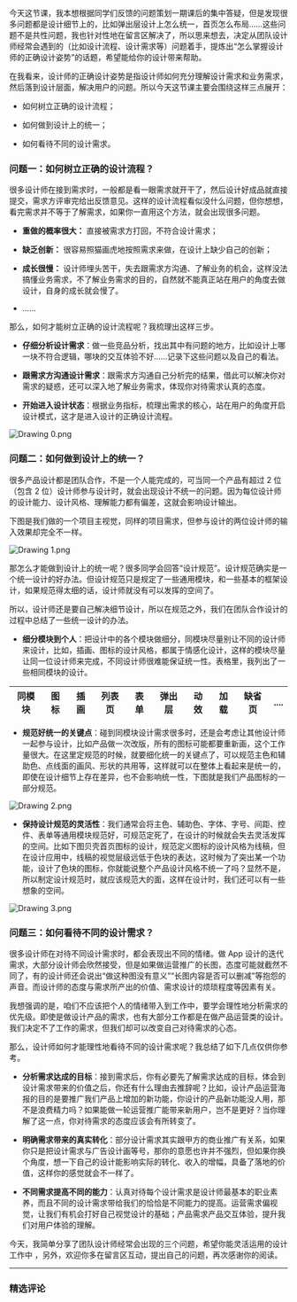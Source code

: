 <p data-nodeid="160468">今天这节课，我本想根据同学们反馈的问题策划一期课后的集中答疑，但是发现很多问题都是设计细节上的，比如弹出层设计上怎么统一，首页怎么布局……这些问题不是共性问题，我也针对性地在留言区解决了，所以思来想去，决定从团队设计师经常会遇到的（比如设计流程、设计需求等）问题着手，提炼出“怎么掌握设计师的正确设计姿势”的话题，希望能给你的设计带来帮助。</p>



<p data-nodeid="160006">在我看来，设计师的正确设计姿势是指设计师如何充分理解设计需求和业务需求，然后落到设计层面，解决用户的问题。所以今天这节课主要会围绕这样三点展开：</p>
<ul data-nodeid="160007">
<li data-nodeid="160008">
<p data-nodeid="160009">如何树立正确的设计流程；</p>
</li>
<li data-nodeid="160010">
<p data-nodeid="160011">如何做到设计上的统一；</p>
</li>
<li data-nodeid="160012">
<p data-nodeid="160013">如何看待不同的设计需求。</p>
</li>
</ul>
<h3 data-nodeid="160014">问题一：如何树立正确的设计流程？</h3>
<p data-nodeid="160015">很多设计师在接到需求时，一般都是看一眼需求就开干了，然后设计好成品就直接提交，需求方评审完给出反馈意见。这样的设计流程看似没什么问题，但你想想，看完需求并不等于了解需求，如果你一直用这个方法，就会出现很多问题。</p>
<ul data-nodeid="161429">
<li data-nodeid="161430">
<p data-nodeid="161431"><strong data-nodeid="161442">重做的概率很大：</strong> 直接被需求方打回，不符合设计需求；</p>
</li>
<li data-nodeid="161432">
<p data-nodeid="161433"><strong data-nodeid="161447">缺乏创新：</strong> 很容易照猫画虎地按照需求来做，在设计上缺少自己的创新；</p>
</li>
<li data-nodeid="161434">
<p data-nodeid="161435" class=""><strong data-nodeid="161452">成长很慢：</strong> 设计师埋头苦干，失去跟需求方沟通、了解业务的机会，这样没法搞懂业务需求，不了解业务需求的目的，自然就不能真正站在用户的角度去做设计，自身的成长就会慢了。</p>
</li>
<li data-nodeid="161436">
<p data-nodeid="161437">……</p>
</li>
</ul>



<p data-nodeid="160025">那么，如何才能树立正确的设计流程呢？我梳理出这样三步。</p>
<ul data-nodeid="162062">
<li data-nodeid="162063">
<p data-nodeid="162064"><strong data-nodeid="162074">仔细分析设计需求</strong>：做一些竞品分析，找出其中有问题的地方，比如设计上哪一块不符合逻辑，哪块的交互体验不好……记录下这些问题以及自己的看法。</p>
</li>
<li data-nodeid="162065">
<p data-nodeid="162066"><strong data-nodeid="162079">跟需求方沟通设计需求</strong>：跟需求方沟通自己分析完的结果，借此可以解决你对需求的疑惑，还可以深入地了解业务需求，体现你对待需求认真的态度。</p>
</li>
<li data-nodeid="162067">
<p data-nodeid="162068"><strong data-nodeid="162084">开始进入设计状态</strong>：根据业务指标，梳理出需求的核心，站在用户的角度开启设计模式，这才是进入设计的正确设计流程。</p>
</li>
</ul>
<p data-nodeid="162069" class=""><img src="https://s0.lgstatic.com/i/image/M00/5A/29/Ciqc1F90LjqAIdCPAASUdABIhJ4769.png" alt="Drawing 0.png" data-nodeid="162087"></p>

<h3 data-nodeid="161762">问题二：如何做到设计上的统一？</h3>



<p data-nodeid="160036">很多产品设计都是团队合作，不是一个人能完成的，可当同一个产品有超过 2 位（包含 2 位）设计师参与设计时，就会出现设计不统一的问题。因为每位设计师的设计能力、设计风格、理解能力都有偏差，这就会影响设计输出。</p>
<p data-nodeid="162692">下图是我们做的一个项目主视觉，同样的项目需求，但参与设计的两位设计师的输入效果却完全不一样。</p>
<p data-nodeid="162693" class=""><img src="https://s0.lgstatic.com/i/image/M00/5A/34/CgqCHl90LkSAZMo4ABFVvEhRV7w197.png" alt="Drawing 1.png" data-nodeid="162697"></p>


<p data-nodeid="160039">那怎么才能做到设计上的统一呢？很多同学会回答“设计规范”。设计规范确实是一个统一设计的好办法。但设计规范只是规定了一些通用模块，和一些基本的框架设计，如果规范得太细的话，设计师就没有可以发挥的空间了。</p>
<p data-nodeid="160040">所以，设计师还是要自己解决细节设计，所以在规范之外，我们在团队合作设计的过程中总结了一些统一设计的办法。</p>
<ul data-nodeid="163657">
<li data-nodeid="163658" class="">
<p data-nodeid="163659"><strong data-nodeid="163689">细分模块到个人</strong>：把设计中的各个模块做细分，同模块尽量别让不同的设计师来设计，比如，插画、图标的设计风格，都属于情感化设计，这样的模块尽量让同一位设计师来完成，不同设计师很难能保证统一性。表格里，我列出了一些相同模块的设计。</p>
</li>
</ul>
<table data-nodeid="163661">
<thead data-nodeid="163662">
<tr data-nodeid="163663">
<th data-org-content="**同模块**" data-nodeid="163665"><strong data-nodeid="163693">同模块</strong></th>
<th data-org-content="图标" data-nodeid="163666">图标</th>
<th data-org-content="插画" data-nodeid="163667">插画</th>
<th data-org-content="列表页" data-nodeid="163668">列表页</th>
<th data-org-content="表单" data-nodeid="163669">表单</th>
<th data-org-content="弹出层" data-nodeid="163670">弹出层</th>
<th data-org-content="动效" data-nodeid="163671">动效</th>
<th data-org-content="加载" data-nodeid="163672">加载</th>
<th data-org-content="缺省页" data-nodeid="163673">缺省页</th>
<th data-org-content="...." data-nodeid="163674">....</th>
</tr>
</thead>
</table>




<ul data-nodeid="165179">
<li data-nodeid="165180">
<p data-nodeid="165181"><strong data-nodeid="165187">规范好统一的关键点</strong>：碰到同模块设计需求很多时，还是会考虑让其他设计师一起参与设计，比如产品做一次改版，所有的图标可能都要重新画，这个工作量很大。在这里定规范的时候，就要细化统一的关键点了，可以规范主色和辅助色、点线面的画风、形状的共用等，这样就可以在整体上看起来是统一的，即使在设计细节上存在差异，也不会影响统一性，下图就是我们产品图标的一部分规范。</p>
</li>
</ul>
<p data-nodeid="165182" class=""><img src="https://s0.lgstatic.com/i/image/M00/5A/34/CgqCHl90LoOAIaygAABeYlOxcfw012.png" alt="Drawing 2.png" data-nodeid="165190"></p>





<ul data-nodeid="166677">
<li data-nodeid="166678">
<p data-nodeid="166679"><strong data-nodeid="166685">保持设计规范的灵活性</strong>：我们通常会将主色、辅助色、字体、字号、间距、控件、表单等通用模块规范好，可规范定死了，在设计的时候就会失去灵活发挥的空间。比如下图贝壳首页图标的设计，规范定义图标的设计风格为线稿，但在设计应用中，线稿的视觉层级远低于色块的表达，这时候为了突出某一个功能，设计了色块的图标，你就能说整个产品设计风格不统一了吗？显然不是，所以制定设计规范时，就应该规范大的面，这样在设计时，我们还可以有一些想象的空间。</p>
</li>
</ul>
<p data-nodeid="166680" class=""><img src="https://s0.lgstatic.com/i/image/M00/5A/34/CgqCHl90Lo6AN8UTAAVFgsH8zt8517.png" alt="Drawing 3.png" data-nodeid="166688"></p>




<h3 data-nodeid="160051">问题三：如何看待不同的设计需求？</h3>
<p data-nodeid="160052">很多设计师在对待不同设计需求时，都会表现出不同的情绪。做 App 设计的迭代需求，大部分设计师会欣然接受，但是如果做运营推广的长图，态度可能就截然不同了，有的设计师还会说出“做这种图没有意义”“长图内容是否可以删减”等抱怨的声音。而设计师的态度与需求所产出的价值、需求设计的烦琐程度等因素有关。</p>
<p data-nodeid="160053">我想强调的是，咱们不应该把个人的情绪带入到工作中，要学会理性地分析需求的优先级。即使是做设计产品的需求，也有大部分工作都是在做产品运营类的设计。我们决定不了工作的需求，但我们却可以改变自己对待需求的心态。</p>
<p data-nodeid="160054">那么，设计师如何才能理性地看待不同的设计需求呢？我总结了如下几点仅供你参考。</p>
<ul data-nodeid="168241">
<li data-nodeid="168242">
<p data-nodeid="168243"><strong data-nodeid="168252">分析需求达成的目标</strong>：接到需求后，你有必要先了解需求达成的目标，体会到设计需求带来的价值之后，你还有什么理由去推辞呢？比如，设计产品运营海报的目的是要推广我们产品上增加的新功能，你设计的产品新功能没人用，那不是浪费精力吗？如果能做一轮运营推广能带来新用户，岂不是更好？当你理解了这一点，你对待需求的态度应该会有所转变了。</p>
</li>
<li data-nodeid="168244">
<p data-nodeid="168245" class=""><strong data-nodeid="168257">明确需求带来的真实转化</strong>：部分设计需求其实跟甲方的商业推广有关系，如果你只是把设计需求与广告设计画等号，那你的意愿也许并不强烈，但如果你换个角度，想一下自己的设计能影响实际的转化、收入的增幅，具备了落地的价值，这样你的感觉就会不一样了。</p>
</li>
<li data-nodeid="168246">
<p data-nodeid="168247"><strong data-nodeid="168262">不同需求提高不同的能力</strong>：认真对待每个设计需求是设计师最基本的职业素养，而且不同的设计需求带给我们的恰恰是不同能力的提高。运营需求偏视觉，让我们有机会打好自己视觉设计的基础；产品需求产品交互体验，提升我们对用户体验的理解。</p>
</li>
</ul>




<p data-nodeid="160062">今天，我简单分享了团队设计师经常会出现的三个问题，希望你能灵活运用的设计工作中 ，另外，欢迎你多在留言区互动，提出自己的问题，再次感谢你的阅读。</p>

---

### 精选评论


